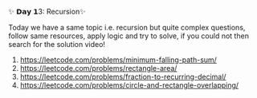 ✨ 𝗗𝗮𝘆 𝟭3: Recursion✨

Today we have a same topic i.e. recursion but quite complex questions, follow same resources, apply logic and try to solve, if you could not then search for the solution video!

1. https://leetcode.com/problems/minimum-falling-path-sum/
2. https://leetcode.com/problems/rectangle-area/
3. https://leetcode.com/problems/fraction-to-recurring-decimal/
4. https://leetcode.com/problems/circle-and-rectangle-overlapping/
